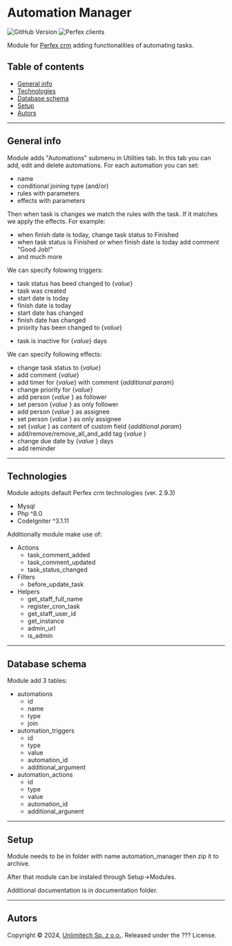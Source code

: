 # Automation Manager
![GitHub Version](https://img.shields.io/badge/version-1.2.1-brightgreen)
![Perfex clients](https://img.shields.io/badge/clients-8-blue) 


Module for [Perfex crm](https://www.perfexcrm.com/) adding functionalities of automating tasks.

## Table of contents
* [General info](#general-info)
* [Technologies](#technologies)
* [Database schema](#database-schema)
* [Setup](#setup)
* [Autors](#autors)

 ---

## General info
Module adds "Automations" submenu in Utilities tab. In this tab you can add, edit and delete automations. For each automation you can set:

- name
- conditional joining type (and/or)
- rules with parameters
- effects with parameters

Then when task is changes we match the rules with the task. If it matches we apply the effects. For example:
 - when finish date is today, change task status to Finished
 - when task status is Finished or when finish date is today add comment "Good Job!"
 - and much more

We can specify folowing triggers:
 - task status has beed changed to {<i>value</i>}
 - task was created
 - start date is today
 - finish date is today
 - start date has changed
 - finish date has changed
 - priority has been changed to {<i>value</i>}
 <!-- - custom field {<i>additional param</i>} has been changed to {<i>value</i>} -->
 - task is inactive for {<i>value</i>} days

We can specify following effects:
 - change task status to {<i>value</i>}
 - add comment {<i>value</i>}
 - add timer for {<i>value</i>} with comment {<i>additional param</i>}
 - change priority for {<i>value</i>}
 - add person {<i>value </i>} as follower 
 - set person {<i>value </i>} as only follower 
 - add person {<i>value </i>} as assignee
 - set person {<i>value </i>} as only assignee
 - set {<i>value </i>} as content of custom field {<i>additional param</i>}
 - add/remove/remove_all_and_add tag {<i>value </i>}
 - change due date by {<i>value </i>} days
 - add reminder

---

## Technologies
Module adopts default Perfex crm technologies (ver. 2.9.3)

 - Mysql
 - Php ^8.0
 - CodeIgniter ^3.1.11


Additionally module make use of:

- Actions
    - task_comment_added
    - task_comment_updated
    - task_status_changed
- Filters
    - before_update_task
- Helpers
    - get_staff_full_name
    - register_cron_task
    - get_staff_user_id
    - get_instance
    - admin_url
    - is_admin

---

## Database schema
Module add 3 tables:
- automations
    - id
    - name
    - type
    - join
- automation_triggers
    - id
    - type
    - value
    - automation_id
    - additional_argument
- automation_actions
    - id
    - type
    - value
    - automation_id
    - additional_argunent

---

## Setup
Module needs to be in folder with name automation_manager then zip it to archive.

After that module can be instaled through Setup->Modules.

Additional documentation is in documentation folder.

---

## Autors
Copyright © 2024, [Unlimitech Sp. z o.o.](https://unlimitech.pl/). Released under the ??? License.
